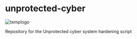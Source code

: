 # unprotected-cyber
![templogo](https://github.com/user-attachments/assets/6e7c8ceb-8515-4a13-aefa-a129e0703451)

Repository for the Unprotected cyber system hardening script
